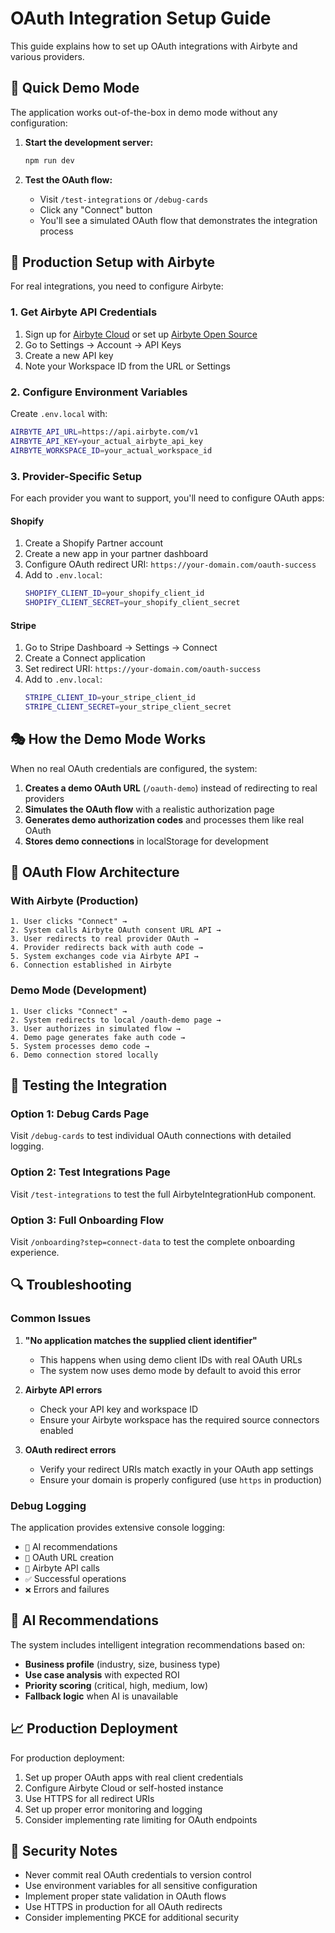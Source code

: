 # OAuth Integration Setup Guide

This guide explains how to set up OAuth integrations with Airbyte and various providers.

## 🚀 Quick Demo Mode

The application works out-of-the-box in demo mode without any configuration:

1. **Start the development server:**
   ```bash
   npm run dev
   ```

2. **Test the OAuth flow:**
   - Visit `/test-integrations` or `/debug-cards`
   - Click any "Connect" button
   - You'll see a simulated OAuth flow that demonstrates the integration process

## 🔧 Production Setup with Airbyte

For real integrations, you need to configure Airbyte:

### 1. Get Airbyte API Credentials

1. Sign up for [Airbyte Cloud](https://cloud.airbyte.com/) or set up [Airbyte Open Source](https://airbyte.io/)
2. Go to Settings → Account → API Keys
3. Create a new API key
4. Note your Workspace ID from the URL or Settings

### 2. Configure Environment Variables

Create `.env.local` with:

```bash
AIRBYTE_API_URL=https://api.airbyte.com/v1
AIRBYTE_API_KEY=your_actual_airbyte_api_key
AIRBYTE_WORKSPACE_ID=your_actual_workspace_id
```

### 3. Provider-Specific Setup

For each provider you want to support, you'll need to configure OAuth apps:

#### Shopify
1. Create a Shopify Partner account
2. Create a new app in your partner dashboard
3. Configure OAuth redirect URI: `https://your-domain.com/oauth-success`
4. Add to `.env.local`:
   ```bash
   SHOPIFY_CLIENT_ID=your_shopify_client_id
   SHOPIFY_CLIENT_SECRET=your_shopify_client_secret
   ```

#### Stripe
1. Go to Stripe Dashboard → Settings → Connect
2. Create a Connect application
3. Set redirect URI: `https://your-domain.com/oauth-success`
4. Add to `.env.local`:
   ```bash
   STRIPE_CLIENT_ID=your_stripe_client_id
   STRIPE_CLIENT_SECRET=your_stripe_client_secret
   ```

## 🎭 How the Demo Mode Works

When no real OAuth credentials are configured, the system:

1. **Creates a demo OAuth URL** (`/oauth-demo`) instead of redirecting to real providers
2. **Simulates the OAuth flow** with a realistic authorization page
3. **Generates demo authorization codes** and processes them like real OAuth
4. **Stores demo connections** in localStorage for development

## 🔄 OAuth Flow Architecture

### With Airbyte (Production)
```
1. User clicks "Connect" → 
2. System calls Airbyte OAuth consent URL API → 
3. User redirects to real provider OAuth → 
4. Provider redirects back with auth code → 
5. System exchanges code via Airbyte API → 
6. Connection established in Airbyte
```

### Demo Mode (Development)
```
1. User clicks "Connect" → 
2. System redirects to local /oauth-demo page → 
3. User authorizes in simulated flow → 
4. Demo page generates fake auth code → 
5. System processes demo code → 
6. Demo connection stored locally
```

## 🧪 Testing the Integration

### Option 1: Debug Cards Page
Visit `/debug-cards` to test individual OAuth connections with detailed logging.

### Option 2: Test Integrations Page  
Visit `/test-integrations` to test the full AirbyteIntegrationHub component.

### Option 3: Full Onboarding Flow
Visit `/onboarding?step=connect-data` to test the complete onboarding experience.

## 🔍 Troubleshooting

### Common Issues

1. **"No application matches the supplied client identifier"**
   - This happens when using demo client IDs with real OAuth URLs
   - The system now uses demo mode by default to avoid this error

2. **Airbyte API errors**
   - Check your API key and workspace ID
   - Ensure your Airbyte workspace has the required source connectors enabled

3. **OAuth redirect errors**
   - Verify your redirect URIs match exactly in your OAuth app settings
   - Ensure your domain is properly configured (use `https` in production)

### Debug Logging

The application provides extensive console logging:
- `🤖` AI recommendations
- `🔗` OAuth URL creation
- `🚀` Airbyte API calls
- `✅` Successful operations
- `❌` Errors and failures

## 🌟 AI Recommendations

The system includes intelligent integration recommendations based on:

- **Business profile** (industry, size, business type)
- **Use case analysis** with expected ROI
- **Priority scoring** (critical, high, medium, low)
- **Fallback logic** when AI is unavailable

## 📈 Production Deployment

For production deployment:

1. Set up proper OAuth apps with real client credentials
2. Configure Airbyte Cloud or self-hosted instance
3. Use HTTPS for all redirect URIs
4. Set up proper error monitoring and logging
5. Consider implementing rate limiting for OAuth endpoints

## 🔐 Security Notes

- Never commit real OAuth credentials to version control
- Use environment variables for all sensitive configuration
- Implement proper state validation in OAuth flows
- Use HTTPS in production for all OAuth redirects
- Consider implementing PKCE for additional security